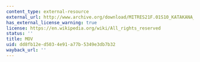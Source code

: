 ```yaml
---
content_type: external-resource
external_url: http://www.archive.org/download/MITRES21F.01S10_KATAKANA_EXERCISES/1b3.mov
has_external_license_warning: true
license: https://en.wikipedia.org/wiki/All_rights_reserved
status: ''
title: MOV
uid: dd8fb12e-d503-4e91-a77b-5349e3db7b32
wayback_url: ''
---
```

